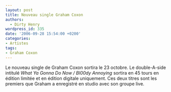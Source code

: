 ```yaml
---
layout: post
title: Nouveau single Graham Coxon
authors:
  - Dirty Henry
wordpress_id: 335
date: '2006-09-28 15:54:00 +0200'
categories:
- Artistes
tags:
- Graham Coxon
---
```

Le nouveau single de Graham Coxon sortira le 23 octobre. Le double-A-side intitulé *What Ya Gonna Do Now / Bl00dy Annoying* sortira en 45 tours en édition limitée et en édition digitale uniquement. Ces deux titres sont les premiers que Graham a enregistré en studio avec son groupe live.
